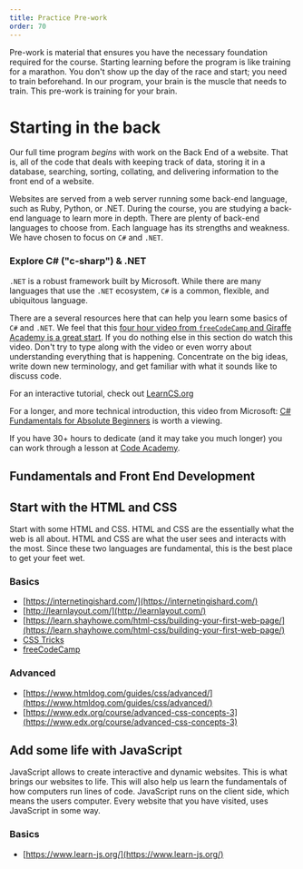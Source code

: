 ```yaml
---
title: Practice Pre-work
order: 70
---
```


Pre-work is material that ensures you have the necessary foundation required for
the course. Starting learning before the program is like training for a
marathon. You don't show up the day of the race and start; you need to train
beforehand. In our program, your brain is the muscle that needs to train. This
pre-work is training for your brain.

# Starting in the back

Our full time program _begins_ with work on the Back End of a website. That is,
all of the code that deals with keeping track of data, storing it in a database,
searching, sorting, collating, and delivering information to the front end of a
website.

Websites are served from a web server running some back-end language, such as
Ruby, Python, or .NET. During the course, you are studying a back-end language
to learn more in depth. There are plenty of back-end languages to choose from.
Each language has its strengths and weakness. We have chosen to focus on `C#`
and `.NET`.

### Explore C\# \("c-sharp"\) & .NET

`.NET` is a robust framework built by Microsoft. While there are many languages
that use the `.NET` ecosystem, `C#` is a common, flexible, and ubiquitous
language.

There are a several resources here that can help you learn some basics of `C#`
and `.NET`. We feel that this
[four hour video from `freeCodeCamp` and Giraffe Academy is a great start](https://www.youtube.com/watch?v=GhQdlIFylQ8).
If you do nothing else in this section do watch this video. Don't try to type
along with the video or even worry about understanding everything that is
happening. Concentrate on the big ideas, write down new terminology, and get
familiar with what it sounds like to discuss code.

For an interactive tutorial, check out [LearnCS.org](http://www.learncs.org/)

For a longer, and more technical introduction, this video from Microsoft:
[C# Fundamentals for Absolute Beginners](https://channel9.msdn.com/Series/CSharp-Fundamentals-for-Absolute-Beginners)
is worth a viewing.

If you have 30+ hours to dedicate (and it may take you much longer) you can work
through a lesson at
[Code Academy](https://www.codecademy.com/learn/learn-c-sharp).

## Fundamentals and Front End Development

## Start with the HTML and CSS

Start with some HTML and CSS. HTML and CSS are the essentially what the web is
all about. HTML and CSS are what the user sees and interacts with the most.
Since these two languages are fundamental, this is the best place to get your
feet wet.

### Basics

- [https://internetingishard.com/](https://internetingishard.com/)
- [http://learnlayout.com/](http://learnlayout.com/)
- [https://learn.shayhowe.com/html-css/building-your-first-web-page/](https://learn.shayhowe.com/html-css/building-your-first-web-page/)
- [CSS Tricks](https://css-tricks.com/guides/beginner/)
- [freeCodeCamp](https://learn.freecodecamp.org/)

### Advanced

- [https://www.htmldog.com/guides/css/advanced/](https://www.htmldog.com/guides/css/advanced/)
- [https://www.edx.org/course/advanced-css-concepts-3](https://www.edx.org/course/advanced-css-concepts-3)

## Add some life with JavaScript

JavaScript allows to create interactive and dynamic websites. This is what
brings our websites to life. This will also help us learn the fundamentals of
how computers run lines of code. JavaScript runs on the client side, which means
the users computer. Every website that you have visited, uses JavaScript in some
way.

### Basics

- [https://www.learn-js.org/](https://www.learn-js.org/)
